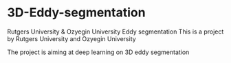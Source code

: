 # 3D-Eddy-segmentation
Rutgers University &amp; Ozyegin University Eddy segmentation
This is a project by Rutgers University and Ozyegin University

The project is aiming at deep learning on 3D eddy segmentation

